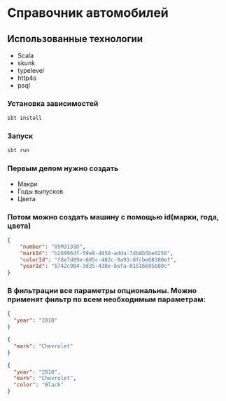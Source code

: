 # Справочник автомобилей


## Использованные технологии
- Scala
- skunk
- typelevel
- http4s
- psql

### Установка зависимостей
```bash
sbt install
```

### Запуск
```bash
sbt run
```
### Первым делом нужно создать
- Макри
- Годы выпусков
- Цвета
### Потом можно создать машину с помощью id(марки, года, цвета) 
```json
{
	"number": "05M313SD",
	"markId": "b26996df-59e8-4850-adda-7db8b5be0256",
	"colorId": "f8e7d89e-695c-482c-9a93-8fcbe68380ef",
	"yearId": "b742c904-3d35-430e-bafa-01516695b80c"
}
```
### В фильтрации все параметры опциональны. Можно применят фильтр по всем необходимым параметрам:
```json
{
  "year": "2010"
}
```
```json
{
  "mark": "Chevrolet"
}
```
```json
{
  "year": "2010",
  "mark": "Chevrolet",
  "color": "Black"
}
```
